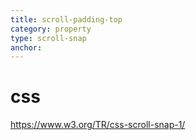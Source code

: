 ```yaml
---
title: scroll-padding-top
category: property
type: scroll-snap
anchor:
---
```


# css

<https://www.w3.org/TR/css-scroll-snap-1/>

